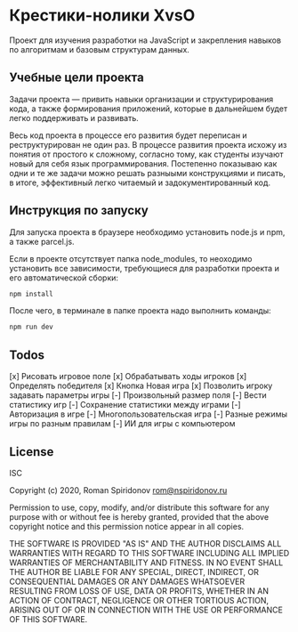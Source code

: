 # Крестики-нолики XvsO

Проект для изучения разработки на JavaScript и закрепления навыков по алгоритмам и базовым структурам данных.

## Учебные цели проекта

Задачи проекта — привить навыки организации и структурирования кода, а также формирования приложений, которые в дальнейшем будет легко поддерживать и развивать.

Весь код проекта в процессе его развития будет переписан и реструктурирован не один раз. В процессе развития проекта исхожу из понятия от простого к сложному, согласно тому, как студенты изучают новый для себя язык программирования. Постепенно показываю как одни и те же задачи можно решать разныыми конструкциями и писать, в итоге, эффективный легко читаемый и задокументированный код.

## Инструкция по запуску

Для запуска проекта в браузере необходимо установить node.js и npm, а также parcel.js.

Если в проекте отсутствует папка node_modules, то неоходимо установить все зависимости, требующиеся для разработки проекта и его автоматической сборки:

```sh
npm install
```

После чего, в терминале в папке проекта надо выполнить команды:

```sh
npm run dev
```

## Todos

[x] Рисовать игровое поле
[x] Обрабатывать ходы игроков
[x] Определять победителя
[x] Кнопка Новая игра
[x] Позволить игроку задавать параметры игры
[-] Произвольный размер поля
[-] Вести статистику игр
[-] Сохранение статистики между играми
[-] Авторизация в игре
[-] Многопользовательская игра
[-] Разные режимы игры по разным правилам
[-] ИИ для игры с компьютером

## License

ISC

Copyright (c) 2020, Roman Spiridonov <rom@nspiridonov.ru>

Permission to use, copy, modify, and/or distribute this software for any
purpose with or without fee is hereby granted, provided that the above
copyright notice and this permission notice appear in all copies.

THE SOFTWARE IS PROVIDED "AS IS" AND THE AUTHOR DISCLAIMS ALL WARRANTIES
WITH REGARD TO THIS SOFTWARE INCLUDING ALL IMPLIED WARRANTIES OF
MERCHANTABILITY AND FITNESS. IN NO EVENT SHALL THE AUTHOR BE LIABLE FOR
ANY SPECIAL, DIRECT, INDIRECT, OR CONSEQUENTIAL DAMAGES OR ANY DAMAGES
WHATSOEVER RESULTING FROM LOSS OF USE, DATA OR PROFITS, WHETHER IN AN
ACTION OF CONTRACT, NEGLIGENCE OR OTHER TORTIOUS ACTION, ARISING OUT OF
OR IN CONNECTION WITH THE USE OR PERFORMANCE OF THIS SOFTWARE.
